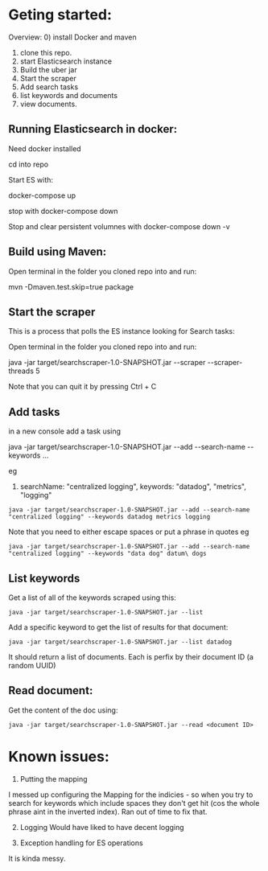 # Geting started:

Overview: 
0) install Docker and maven
1) clone this repo.
2) start Elasticsearch instance
3) Build the uber jar
4) Start the scraper
5) Add search tasks
6) list keywords and documents
7) view documents.

## Running Elasticsearch in docker:

Need docker installed

cd into repo

Start ES with:


docker-compose up

stop with
docker-compose down 

Stop and clear persistent volumnes with
docker-compose down -v

## Build using Maven:

Open terminal in the folder you cloned repo into and run:

mvn -Dmaven.test.skip=true package

## Start the scraper
This is a process that polls the ES instance looking for Search tasks:

Open terminal in the folder you cloned repo into and run:

java -jar target/searchscraper-1.0-SNAPSHOT.jar --scraper --scraper-threads 5

Note that you can quit it by pressing Ctrl + C

## Add tasks

in a new console add a task using 

java -jar target/searchscraper-1.0-SNAPSHOT.jar --add --search-name <SearchTask> --keywords <keyword1> <keyword2> ...

eg
 1) searchName: "centralized logging", keywords: "datadog", "metrics", "logging"

```
java -jar target/searchscraper-1.0-SNAPSHOT.jar --add --search-name "centralized logging" --keywords datadog metrics logging
```

Note that you need to either escape spaces or put a phrase in quotes eg 
```
java -jar target/searchscraper-1.0-SNAPSHOT.jar --add --search-name "centralized logging" --keywords "data dog" datum\ dogs
```

## List keywords

Get a list of all of the keywords scraped using this:
```
java -jar target/searchscraper-1.0-SNAPSHOT.jar --list

```

Add a specific keyword to get the list of results for that document:
```
java -jar target/searchscraper-1.0-SNAPSHOT.jar --list datadog
```

It should return a list of documents. Each is perfix by their document ID (a random UUID)

## Read document:

Get the content of the doc using:
```
java -jar target/searchscraper-1.0-SNAPSHOT.jar --read <document ID>
```


# Known issues:

1) Putting the mapping

I messed up configuring the Mapping for the indicies - so when you try to search for
keywords which include spaces they don't get hit (cos the whole phrase aint in the inverted index).
Ran out of time to fix that.

2) Logging 
Would have liked to have decent logging 

3) Exception handling for ES operations

It is kinda messy.





